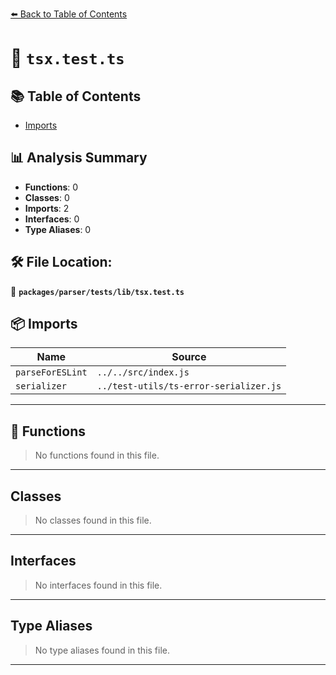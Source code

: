 [⬅️ Back to Table of Contents](../../../../index.md)

# 📄 `tsx.test.ts`

## 📚 Table of Contents

- [Imports](#imports)

## 📊 Analysis Summary

- **Functions**: 0
- **Classes**: 0
- **Imports**: 2
- **Interfaces**: 0
- **Type Aliases**: 0

## 🛠️ File Location:
📂 **`packages/parser/tests/lib/tsx.test.ts`**

## 📦 Imports

| Name | Source |
|------|--------|
| `parseForESLint` | `../../src/index.js` |
| `serializer` | `../test-utils/ts-error-serializer.js` |


---

## 🔧 Functions

> No functions found in this file.


---

## Classes

> No classes found in this file.


---

## Interfaces

> No interfaces found in this file.


---

## Type Aliases

> No type aliases found in this file.


---